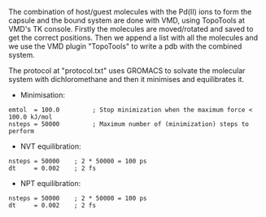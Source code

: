 The combination of host/guest molecules with the Pd(II) ions to form the capsule and the bound system are done with VMD, using TopoTools at VMD's TK console. 
Firstly the molecules are moved/rotated and saved to get the correct positions. Then we append a list with all the molecules and we use the VMD plugin "TopoTools" to write a pdb with the combined system.

The protocol at "protocol.txt" uses GROMACS to solvate the molecular system with dichloromethane and then it minimises and equilibrates it.
- Minimisation: 
```
emtol  = 100.0         ; Stop minimization when the maximum force < 100.0 kJ/mol
nsteps = 50000         ; Maximum number of (minimization) steps to perform
```
                
- NVT equilibration: 
```
nsteps = 50000    ; 2 * 50000 = 100 ps
dt     = 0.002    ; 2 fs
```

- NPT equilibration: 
```
nsteps = 50000    ; 2 * 50000 = 100 ps
dt     = 0.002    ; 2 fs
```
                     
